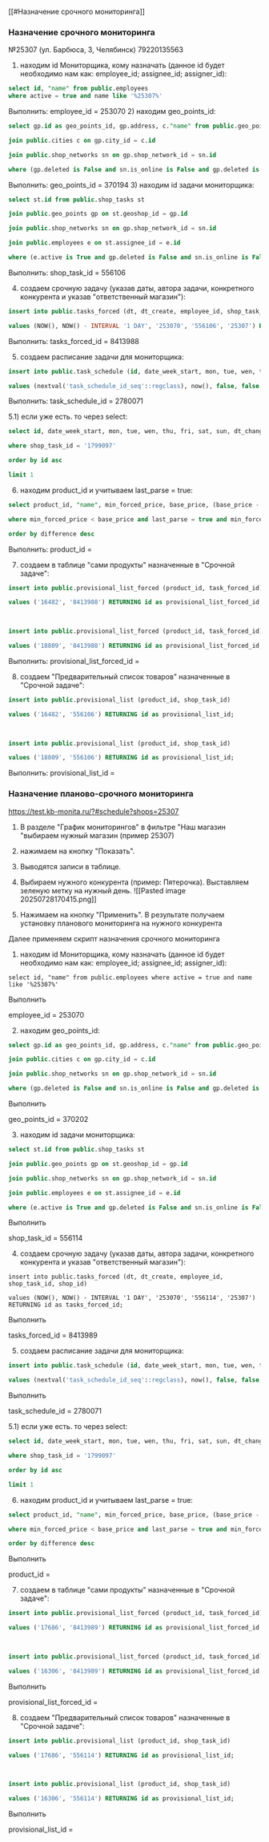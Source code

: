 [[#Назначение срочного мониторинга]]

### Назначение срочного мониторинга
№25307 (ул. Барбюса, 3, Челябинск) 79220135563
1) находим id Мониторщика, кому назначать (данное id будет необходимо нам как: employee_id; assignee_id; assigner_id):

```sql
select id, "name" from public.employees
where active = true and name like '%25307%'

```

Выполнить:
employee_id = 253070
2) находим geo_points_id:

```sql 
select gp.id as geo_points_id, gp.address, c."name" from public.geo_points gp

join public.cities c on gp.city_id = c.id

join public.shop_networks sn on gp.shop_network_id = sn.id

where (gp.deleted is False and sn.is_online is False and gp.deleted is False) and (sn."name" like '%Монетка%' and gp.address like '%улица Рождественского, 13Б%' and c."name" like '%Челябинск%')
```
Выполнить:
geo_points_id = 370194
3) находим id задачи мониторщика:

```sql 
select st.id from public.shop_tasks st

join public.geo_points gp on st.geoshop_id = gp.id

join public.shop_networks sn on gp.shop_network_id = sn.id

join public.employees e on st.assignee_id = e.id

where (e.active is True and gp.deleted is False and sn.is_online is False and gp.deleted is False) and (sn."name" like '%Монетка%' and gp.address like '%улица Рождественского, 13Б%' and e.name like '%Челябинск%')
```
Выполнить:
shop_task_id = 556106

4) создаем срочную задачу (указав даты, автора задачи, конкретного конкурента и указав "ответственный магазин"):

  

```sql 
insert into public.tasks_forced (dt, dt_create, employee_id, shop_task_id, shop_id)

values (NOW(), NOW() - INTERVAL '1 DAY', '253070', '556106', '25307') RETURNING id as tasks_forced_id;
```
Выполнить:
tasks_forced_id = 8413988

  

5) создаем расписание задачи для мониторщика:

```sql 
insert into public.task_schedule (id, date_week_start, mon, tue, wen, thu, fri, sat, sun, dt_change, employee_id, shop_task_id)

values (nextval('task_schedule_id_seq'::regclass), now(), false, false, false, false, false, false, false, now(), '253070', '1799097') RETURNING id as task_schedule_id;
```

Выполнить:
task_schedule_id = 2780071

  

5.1) если уже есть. то через select:

```sql 
select id, date_week_start, mon, tue, wen, thu, fri, sat, sun, dt_change, employee_id, shop_task_id from public.task_schedule

where shop_task_id = '1799097'

order by id asc

limit 1
```

6) находим product_id и учитываем last_parse = true:

  

```sql 
select product_id, "name", min_forced_price, base_price, (base_price - min_forced_price) as difference from products

where min_forced_price < base_price and last_parse = true and min_forced_price <> 0

order by difference desc
```

  Выполнить:
product_id = 

  

7) создаем в таблице "сами продукты" назначенные в "Срочной задаче":

  

```sql 
insert into public.provisional_list_forced (product_id, task_forced_id)

values ('16482', '8413988') RETURNING id as provisional_list_forced_id;

  

insert into public.provisional_list_forced (product_id, task_forced_id)

values ('18809', '8413988') RETURNING id as provisional_list_forced_id;
```

Выполнить:
provisional_list_forced_id =

8) создаем "Предварительный список товаров" назначенные в "Срочной задаче":

  

```sql 
insert into public.provisional_list (product_id, shop_task_id)

values ('16482', '556106') RETURNING id as provisional_list_id;

  

insert into public.provisional_list (product_id, shop_task_id)

values ('18809', '556106') RETURNING id as provisional_list_id;

```
  
Выполнить:
provisional_list_id =


### Назначение планово-срочного мониторинга
https://test.kb-monita.ru/?#schedule?shops=25307
1. В разделе "График мониторингов" в фильтре "Наш магазин "выбираем нужный магазин (пример 25307)
2. нажимаем на кнопку "Показать".
3. Выводятся записи в таблице.
4. Выбираем нужного конкурента (пример: Пятерочка). Выставляем зеленую метку на нужный день.
![[Pasted image 20250728170415.png]]

5. Нажимаем на кнопку "Применить".
В результате получаем установку планового мониторинга на нужного конкурента

Далее применяем скрипт назначения срочного мониторинга
1) находим id Мониторщика, кому назначать (данное id будет необходимо нам как: employee_id; assignee_id; assigner_id):

```slq 
select id, "name" from public.employees where active = true and name like '%25307%'
```
Выполнить

employee_id = 253070

  2) находим geo_points_id:
```sql
select gp.id as geo_points_id, gp.address, c."name" from public.geo_points gp

join public.cities c on gp.city_id = c.id

join public.shop_networks sn on gp.shop_network_id = sn.id

where (gp.deleted is False and sn.is_online is False and gp.deleted is False) and (sn."name" like '%Пятерочка%' and gp.address like '%улица Рождественского, 7Б%' and c."name" like '%Челябинск%')
```

  Выполнить

geo_points_id = 370202

3) находим id задачи мониторщика:

  

```sql 
select st.id from public.shop_tasks st

join public.geo_points gp on st.geoshop_id = gp.id

join public.shop_networks sn on gp.shop_network_id = sn.id

join public.employees e on st.assignee_id = e.id

where (e.active is True and gp.deleted is False and sn.is_online is False and gp.deleted is False) and (sn."name" like '%Пятерочка%' and gp.address like '%улица Рождественского, 7Б%' and e.name like '%Челябинск%')
```

  Выполнить

shop_task_id = 556114

4) создаем срочную задачу (указав даты, автора задачи, конкретного конкурента и указав "ответственный магазин"):

  

```slq 
insert into public.tasks_forced (dt, dt_create, employee_id, shop_task_id, shop_id)

values (NOW(), NOW() - INTERVAL '1 DAY', '253070', '556114', '25307') RETURNING id as tasks_forced_id;
```

Выполнить

tasks_forced_id = 8413989

  5) создаем расписание задачи для мониторщика:

```sql
insert into public.task_schedule (id, date_week_start, mon, tue, wen, thu, fri, sat, sun, dt_change, employee_id, shop_task_id)

values (nextval('task_schedule_id_seq'::regclass), now(), false, false, false, false, false, false, false, now(), '253070', '1799097') RETURNING id as task_schedule_id;

```
Выполнить

task_schedule_id = 2780071

  

5.1) если уже есть. то через select:

```sql 
select id, date_week_start, mon, tue, wen, thu, fri, sat, sun, dt_change, employee_id, shop_task_id from public.task_schedule

where shop_task_id = '1799097'

order by id asc

limit 1
```

  

6) находим product_id и учитываем last_parse = true:

  

```sql
select product_id, "name", min_forced_price, base_price, (base_price - min_forced_price) as difference from products

where min_forced_price < base_price and last_parse = true and min_forced_price <> 0

order by difference desc
```

  Выполнить

product_id =

  

7) создаем в таблице "сами продукты" назначенные в "Срочной задаче":

  

```sql 
insert into public.provisional_list_forced (product_id, task_forced_id)

values ('17686', '8413989') RETURNING id as provisional_list_forced_id;

  

insert into public.provisional_list_forced (product_id, task_forced_id)

values ('16306', '8413989') RETURNING id as provisional_list_forced_id;
```

Выполнить

provisional_list_forced_id =

8) создаем "Предварительный список товаров" назначенные в "Срочной задаче":

  

```sql 
insert into public.provisional_list (product_id, shop_task_id)

values ('17686', '556114') RETURNING id as provisional_list_id;

  

insert into public.provisional_list (product_id, shop_task_id)

values ('16306', '556114') RETURNING id as provisional_list_id;
```

  

  

Выполнить

provisional_list_id =






